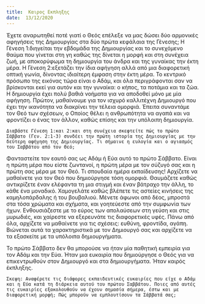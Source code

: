 ```yaml
---
title:  Καιρος Εκπληξης
date:  13/12/2020
---
```


Έχετε αναρωτηθεί ποτέ γιατί ο Θεός επέλεξε να μας δώσει δύο αρμονικές αφηγήσεις της Δημιουργίας στα δύο πρώτα κεφάλαια της Γένεσης; Η Γένεση 1:διηγείται την εβδομάδα της Δημιουργίας και το συνεχόμενο θαύμα που γίνεται στη γη καθώς της δίνεται η μορφή και στη συνέχεια ζωή, με αποκορύφωμα τη δημιουργία του άνδρα και της γυναίκας την έκτη μέρα. Η Γένεση 2:εξετάζει την ίδια αφήγηση αλλά από μια διαφορετική οπτική γωνία, δίνοντας ιδιαίτερη έμφαση στην έκτη μέρα. Το κεντρικό πρόσωπο της εικόνας τώρα είναι ο Αδάμ, και όλα περιγράφονται σαν να βρίσκονται εκεί για αυτόν και την γυναίκα: ο κήπος, τα ποτάμια και τα ζώα. Η δημιουργία έχει πολύ βαθιά νοήματα για να αποδοθεί μόνο με μία αφήγηση. Πρώτον, μαθαίνουμε για τον ισχυρό καλλιτέχνη Δημιουργό που έχει την ικανότητα να διακρίνει την τέλεια ομορφιά. Έπειτα συναντάμε τον Θεό των σχέσεων, ο Οποίος θέλει η ανθρωπότητα να αγαπά και να φροντίζει ο ένας τον άλλον, καθώς επίσης και την υπόλοιπη δημιουργία.

`Διαβάστε Γένεση 1:και 2:και στη συνέχεια σκεφτείτε πώς το πρώτο Σάββατο (Γεν. 2:1-3) συνδέει την πρώτη ιστορία της Δημιουργίας με την δεύτερη αφήγηση της Δημιουργίας. Τι σήμαινε η ευλογία και ο αγιασμός του Σαββάτου από τον Θεό;`

Φανταστείτε τον εαυτό σας ως Αδάμ ή Εύα αυτό το πρώτο Σάββατο. Είναι η πρώτη μέρα που είστε ζωντανοί, η πρώτη μέρα με τον σύζυγό σας και η πρώτη σας μέρα με τον Θεό. Τι σπουδαία ημέρα εκπαίδευσης! Αρχίζετε να μαθαίνετε για τον Θεό που δημιούργησε τόση ομορφιά. Θαυμάζετε καθώς αντικρίζετε έναν ελέφαντα τη μια στιγμή και έναν βάτραχο την άλλη, το κάθε ένα μοναδικό. Χαμογελάτε καθώς βλέπετε τις αστείες κινήσεις της καμηλοπάρδαλης ή του βουβαλιού. Μένετε άφωνοι από δέος, μπροστά στα τόσα χρώματα και σχήματα, και γοητεύεστε από την συμφωνία των ήχων. Ενθουσιάζεστε με το εύρος των απολαύσεων στη γεύση και στις μυρωδιές, και χαίρεστε να εξερευνάτε τις διαφορετικές υφές. Πάνω από όλα, αρχίζετε να μαθαίνετε για τις σχέσεις: ευθύνη, φροντίδα, αγάπη. Βιώνεται αυτά τα χαρακτηριστικά με τον Δημιουργό σας και αρχίζετε να τα εξασκείτε με τα υπόλοιπα δημιουργήματα.

Το πρώτο Σάββατο δεν θα μπορούσε να ήταν μία παθητική εμπειρία για τον Αδάμ και την Εύα. Ήταν μια ευκαιρία που δημιούργησε ο Θεός για να επικεντρωθούν στον Δημιουργό και στα δημιουργήματα. Ήταν καιρός έκπληξης.

`Σκεψη: Αναφέρετε τις διάφορες εκπαιδευτικές ευκαιρίες που είχε ο Αδάμ και η Εύα κατά τη διάρκεια αυτού του πρώτου Σαββάτου. Ποιες από αυτές τις ευκαιρίες εξακολουθούν να έχουν σημασία σήμερα, έστω και με διαφορετική μορφή; Πώς μπορούν να εμπλουτίσουν τα Σάββατά σας;`
